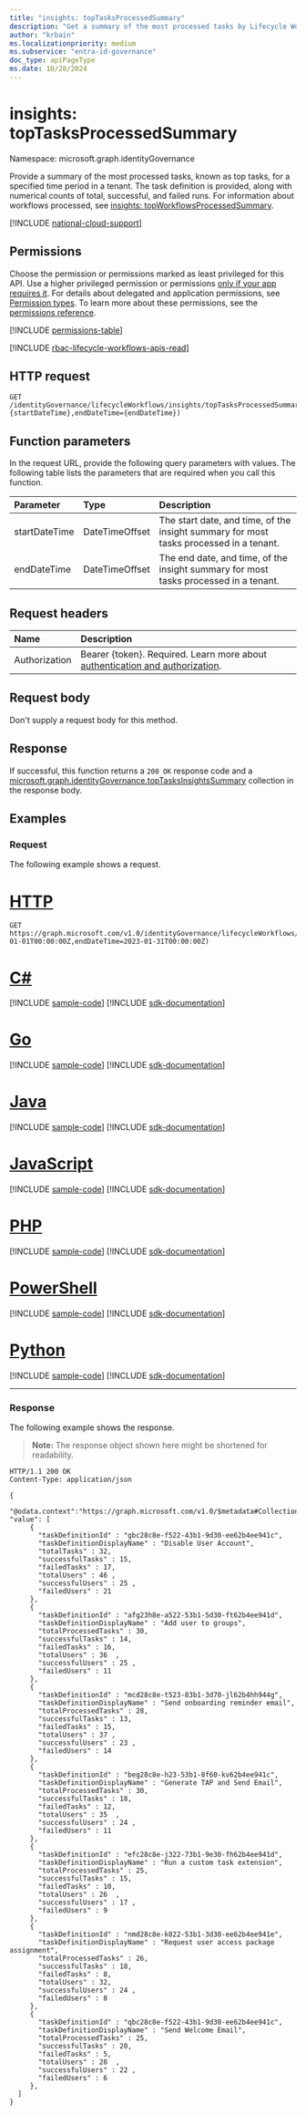```yaml
---
title: "insights: topTasksProcessedSummary"
description: "Get a summary of the most processed tasks by Lifecycle Workflows in a tenant."
author: "krbain"
ms.localizationpriority: medium
ms.subservice: "entra-id-governance"
doc_type: apiPageType
ms.date: 10/28/2024
---
```


# insights: topTasksProcessedSummary

Namespace: microsoft.graph.identityGovernance

Provide a summary of the most processed tasks, known as top tasks, for a specified time period in a tenant. The task definition is provided, along with numerical counts of total, successful, and failed runs. For information about workflows processed, see [insights: topWorkflowsProcessedSummary](identitygovernance-insights-topworkflowsprocessedsummary.md).

[!INCLUDE [national-cloud-support](../../includes/all-clouds.md)]

## Permissions

Choose the permission or permissions marked as least privileged for this API. Use a higher privileged permission or permissions [only if your app requires it](/graph/permissions-overview#best-practices-for-using-microsoft-graph-permissions). For details about delegated and application permissions, see [Permission types](/graph/permissions-overview#permission-types). To learn more about these permissions, see the [permissions reference](/graph/permissions-reference).

<!-- {
  "blockType": "permissions",
  "name": "identitygovernance-insights-toptasksprocessedsummary-permissions"
}
-->
[!INCLUDE [permissions-table](../includes/permissions/identitygovernance-insights-toptasksprocessedsummary-permissions.md)]

[!INCLUDE [rbac-lifecycle-workflows-apis-read](../includes/rbac-for-apis/rbac-lifecycle-workflows-apis-read.md)]

## HTTP request

<!-- {
  "blockType": "ignored"
}
-->
``` http
GET /identityGovernance/lifecycleWorkflows/insights/topTasksProcessedSummary(startDateTime={startDateTime},endDateTime={endDateTime})
```

## Function parameters

In the request URL, provide the following query parameters with values. The following table lists the parameters that are required when you call this function.

|Parameter|Type|Description|
|:---|:---|:---|
|startDateTime|DateTimeOffset|The start date, and time, of the insight summary for most tasks processed in a tenant.|
|endDateTime|DateTimeOffset|The end date, and time, of the insight summary for most tasks processed in a tenant.|

## Request headers

|Name|Description|
|:---|:---|
|Authorization|Bearer {token}. Required. Learn more about [authentication and authorization](/graph/auth/auth-concepts).|

## Request body

Don't supply a request body for this method.

## Response

If successful, this function returns a `200 OK` response code and a [microsoft.graph.identityGovernance.topTasksInsightsSummary](../resources/identitygovernance-toptasksinsightssummary.md) collection in the response body.

## Examples

### Request

The following example shows a request.

# [HTTP](#tab/http)
<!-- {
  "blockType": "request",
  "name": "insightsthis.toptasksprocessedsummary"
}
-->
``` http
GET https://graph.microsoft.com/v1.0/identityGovernance/lifecycleWorkflows/insights/topTasksProcessedSummary(startDateTime=2023-01-01T00:00:00Z,endDateTime=2023-01-31T00:00:00Z)
```

# [C#](#tab/csharp)
[!INCLUDE [sample-code](../includes/snippets/csharp/insightsthistoptasksprocessedsummary-csharp-snippets.md)]
[!INCLUDE [sdk-documentation](../includes/snippets/snippets-sdk-documentation-link.md)]

# [Go](#tab/go)
[!INCLUDE [sample-code](../includes/snippets/go/insightsthistoptasksprocessedsummary-go-snippets.md)]
[!INCLUDE [sdk-documentation](../includes/snippets/snippets-sdk-documentation-link.md)]

# [Java](#tab/java)
[!INCLUDE [sample-code](../includes/snippets/java/insightsthistoptasksprocessedsummary-java-snippets.md)]
[!INCLUDE [sdk-documentation](../includes/snippets/snippets-sdk-documentation-link.md)]

# [JavaScript](#tab/javascript)
[!INCLUDE [sample-code](../includes/snippets/javascript/insightsthistoptasksprocessedsummary-javascript-snippets.md)]
[!INCLUDE [sdk-documentation](../includes/snippets/snippets-sdk-documentation-link.md)]

# [PHP](#tab/php)
[!INCLUDE [sample-code](../includes/snippets/php/insightsthistoptasksprocessedsummary-php-snippets.md)]
[!INCLUDE [sdk-documentation](../includes/snippets/snippets-sdk-documentation-link.md)]

# [PowerShell](#tab/powershell)
[!INCLUDE [sample-code](../includes/snippets/powershell/insightsthistoptasksprocessedsummary-powershell-snippets.md)]
[!INCLUDE [sdk-documentation](../includes/snippets/snippets-sdk-documentation-link.md)]

# [Python](#tab/python)
[!INCLUDE [sample-code](../includes/snippets/python/insightsthistoptasksprocessedsummary-python-snippets.md)]
[!INCLUDE [sdk-documentation](../includes/snippets/snippets-sdk-documentation-link.md)]

---

### Response

The following example shows the response.
>**Note:** The response object shown here might be shortened for readability.
<!-- {
  "blockType": "response",
  "truncated": true,
  "@odata.type": "Collection(microsoft.graph.identityGovernance.topTasksInsightsSummary)"
}
-->
``` http
HTTP/1.1 200 OK
Content-Type: application/json

{
  "@odata.context":"https://graph.microsoft.com/v1.0/$metadata#Collection(microsoft.graph.identityGovernance.topTasksInsightsSummary)",
"value": [
     { 
       "taskDefinitionId" : "gbc28c8e-f522-43b1-9d30-ee62b4ee941c", 
       "taskDefinitionDisplayName" : "Disable User Account",  
       "totalTasks" : 32, 
       "successfulTasks" : 15, 
       "failedTasks" : 17, 
       "totalUsers" : 46 , 
       "successfulUsers" : 25 ,
       "failedUsers" : 21
     },
     { 
       "taskDefinitionId" : "afg23h8e-a522-53b1-5d30-ft62b4ee941d", 
       "taskDefinitionDisplayName" : "Add user to groups", 
       "totalProcessedTasks" : 30, 
       "successfulTasks" : 14, 
       "failedTasks" : 16, 
       "totalUsers" : 36  ,
       "successfulUsers" : 25 ,
       "failedUsers" : 11
     },   
     { 
       "taskDefinitionId" : "mcd28c8e-t523-83b1-3d70-jl62b4hh944g", 
       "taskDefinitionDisplayName" : "Send onboarding reminder email", 
       "totalProcessedTasks" : 28, 
       "successfulTasks" : 13, 
       "failedTasks" : 15, 
       "totalUsers" : 37 ,
       "successfulUsers" : 23 ,
       "failedUsers" : 14
     }, 
     { 
       "taskDefinitionId" : "beg28c8e-h23-53b1-8f60-kv62b4ee941c", 
       "taskDefinitionDisplayName" : "Generate TAP and Send Email", 
       "totalProcessedTasks" : 30, 
       "successfulTasks" : 18, 
       "failedTasks" : 12, 
       "totalUsers" : 35  ,
       "successfulUsers" : 24 ,
       "failedUsers" : 11
     }, 
     { 
       "taskDefinitionId" : "efc28c8e-j322-73b1-9e30-fh62b4ee941d", 
       "taskDefinitionDisplayName" : "Run a custom task extension", 
       "totalProcessedTasks" : 25, 
       "successfulTasks" : 15, 
       "failedTasks" : 10, 
       "totalUsers" : 26  ,
       "successfulUsers" : 17 ,
       "failedUsers" : 9
     }, 
     { 
       "taskDefinitionId" : "nmd28c8e-k822-53b1-3d30-ee62b4ee941e", 
       "taskDefinitionDisplayName" : "Request user access package assignment", 
       "totalProcessedTasks" : 26, 
       "successfulTasks" : 18, 
       "failedTasks" : 8, 
       "totalUsers" : 32,  
       "successfulUsers" : 24 ,
       "failedUsers" : 8
     }, 
     { 
       "taskDefinitionId" : "qbc28c8e-f522-43b1-9d30-ee62b4ee941c", 
       "taskDefinitionDisplayName" : "Send Welcome Email",  
       "totalProcessedTasks" : 25, 
       "successfulTasks" : 20, 
       "failedTasks" : 5, 
       "totalUsers" : 28  ,
       "successfulUsers" : 22 ,
       "failedUsers" : 6
     }, 
  ] 
}
```
